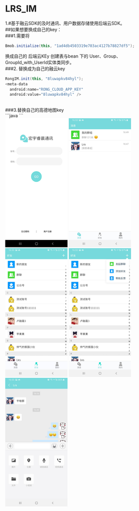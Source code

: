 # LRS_IM
  1.#基于融云SDK的及时通讯、用户数据存储使用后端云SDK。
  <br> 
  ##如果想要换成自己的key：
  <br> 
  ###1.需要将  
  ```java
  Bmob.initialize(this, "1ad4db4503319e703ac4127b78827df5");
  ```
  换成自己的 后端云KEy  创建表与bean 下的 User、Group、GroupId_with_UserId实体类同步。
  <br> 
  ###2. 替换成为自己的融云key
  ```java
  RongIM.init(this, "8luwapkv84hyl"); 
  <meta-data
    android:name="RONG_CLOUD_APP_KEY"
    android:value="8luwapkv84hyl" />
  ```
  <br> 
  ###3.替换自己的高德地图key 
  <br> 
  ```java
  <meta-data
        android:name="com.amap.api.v2.apikey"
        android:value="7e7a14f0a15685e911530d3ba9f204fa" />
 ```
<br> 
<div>
<img src="https://github.com/lurongshuang/LRS_IM/blob/master/image/1.jpg" width="200"/>
<img src="https://github.com/lurongshuang/LRS_IM/blob/master/image/2.jpg" width="200"/>
<img src="https://github.com/lurongshuang/LRS_IM/blob/master/image/3.jpg" width="200"/>
<img src="https://github.com/lurongshuang/LRS_IM/blob/master/image/4.jpg" width="200"/>
<img src="https://github.com/lurongshuang/LRS_IM/blob/master/image/5.jpg" width="200"/>
</div>
